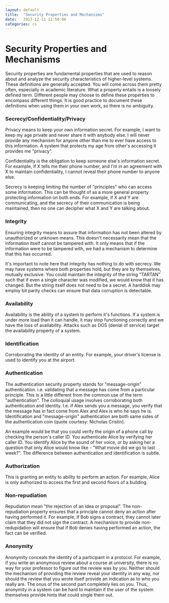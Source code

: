 ```yaml
---
layout: default
title:  "Security Properties and Mechanisms"
date:   2017-12-11 12:50:00
categories: cs
---
```


# Security Properties and Mechanisms
Security properties are fundamental properties that are used to reason about and analyze the security characteristics of higher-level 
systems. These definitions are generally accepted. You will come across them pretty often, especially in academic literature. 
What a property entails is a loosely defined term. Different people may choose to define these properties to encompass
different things. It is good practice to document these definitions when using them in your own work, so there is no ambiguity.

### Secrecy/Confidentiality/Privacy
Privacy means to keep your own information secret. For example, I want to keep my age private and never share it with anybody
else. I will never provide any mechanism for anyone other than me to ever have access to this information. A 
system that protects my age from other's accessing it provides me "privacy".

Confidentiality is the obligation to keep someone else's information secret. For example, if X tells me their phone number,
and I'm in an agreement with X to maintain confidentiality, I cannot reveal their phone number to anyone else.

Secrecy is keeping limiting the number of "principles" who can access some information. This can be thought of as a more general
property protecting information on both ends. For example, if X and Y are communicating, and the secrecy of their communication
is being maintained, then no one can decipher what X and Y are talking about.

### Integrity
Ensuring integrity means to assure that information has not been altered by unauthorized or unknown means. This doesn't necessarily
mean that the information itself cannot be tampered with. It only means that if the information were to be tampered with, we had a
mechanism to determine that this has occurred.

It's important to note here that integrity has nothing to do with secrecy. We may have systems where both properties hold, but
they are by themselves, mutually exclusive. You could maintain the integrity of the string "TARTAN" such that if even a single
character was modified, we would know that it has changed. But the string itself does not need to be a secret. A harddisk may
employ bit parity checks can ensure that data corruption is detectable.

### Availability
Availability is the ability of a system to perform it's functions. If a system is under more load than it can handle, it may
stop functioning correctly and we have the loss of availability. Attacks such as DOS (denial of service) target the availability
property of a system.

### Identification
Corroborating the identity of an entity. For example, your driver's license is used to identify you at the airport.

### Authentication
The authentication security property stands for "message-origin" authentication. i.e. validating that a message has come
from a particular principle. This is a little different from the common use of the term "authentication". The colloquial usage
involves corroborating both authentication and identity. I.e. if Alex sends you a message, you verify that the message has 
in fact come from Alex and Alex is who he says he is. Identification and "message-origin" authentication are both same sides of
the authentication coin (quote courtesy: Nicholas Cristin).

An example would be that you could verify the origin of a phone call by checking the person's caller ID. You authenticate Alice
by verifying her caller ID. You identify Alice by the sound of her voice, or by asking her a question that only Alice would know
like - "What movie did we go to last week?". The difference between authentication and identification is subtle.

### Authorization
This is granting an entity to ability to perform an action. For example, Alice is only authorized to access the first and second
floors of a building.

### Non-repudiation
Repudiation mean "the rejection of an idea or proposal". The non-repudiation property ensures that a principle cannot deny an action
after having performed it. For example, if Bob signs a contract, they cannot later claim that they did not sign the contract. A
mechanism to provide non-redupidation will ensure that if Bob denies having performed an action, the fact can be verified.

### Anonymity
Anonymity conceals the identity of a participant in a protocol. For example, if you write an anonymous review about a course
at university, there is no way for your professor to figure out the review was by you. Neither should the mechanism of providing
the review reveal your identity in any way, nor should the review that you wrote itself provide an indication as to who you really
are. The onus of the second part completely lies on you. Thus, anonymity in a system can be hard to maintain if the user of the
system themselves provide hints that could single them out.
